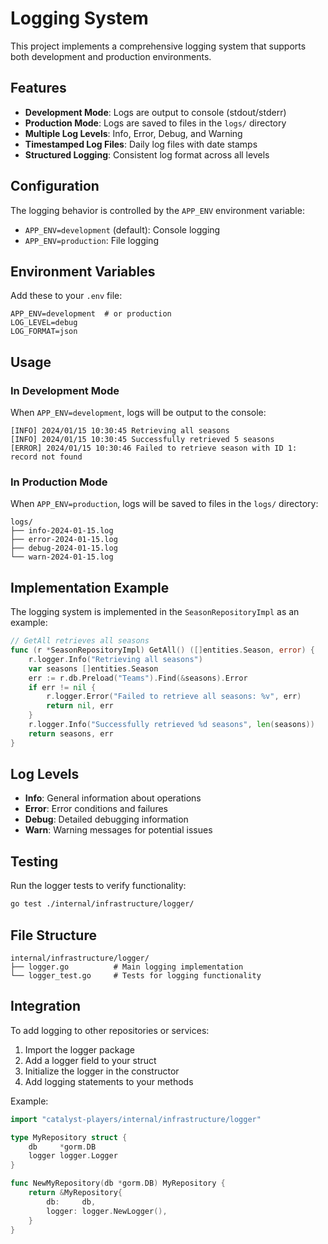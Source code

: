 # Logging System

This project implements a comprehensive logging system that supports both development and production environments.

## Features

- **Development Mode**: Logs are output to console (stdout/stderr)
- **Production Mode**: Logs are saved to files in the `logs/` directory
- **Multiple Log Levels**: Info, Error, Debug, and Warning
- **Timestamped Log Files**: Daily log files with date stamps
- **Structured Logging**: Consistent log format across all levels

## Configuration

The logging behavior is controlled by the `APP_ENV` environment variable:

- `APP_ENV=development` (default): Console logging
- `APP_ENV=production`: File logging

## Environment Variables

Add these to your `.env` file:

```env
APP_ENV=development  # or production
LOG_LEVEL=debug
LOG_FORMAT=json
```

## Usage

### In Development Mode

When `APP_ENV=development`, logs will be output to the console:

```
[INFO] 2024/01/15 10:30:45 Retrieving all seasons
[INFO] 2024/01/15 10:30:45 Successfully retrieved 5 seasons
[ERROR] 2024/01/15 10:30:46 Failed to retrieve season with ID 1: record not found
```

### In Production Mode

When `APP_ENV=production`, logs will be saved to files in the `logs/` directory:

```
logs/
├── info-2024-01-15.log
├── error-2024-01-15.log
├── debug-2024-01-15.log
└── warn-2024-01-15.log
```

## Implementation Example

The logging system is implemented in the `SeasonRepositoryImpl` as an example:

```go
// GetAll retrieves all seasons
func (r *SeasonRepositoryImpl) GetAll() ([]entities.Season, error) {
    r.logger.Info("Retrieving all seasons")
    var seasons []entities.Season
    err := r.db.Preload("Teams").Find(&seasons).Error
    if err != nil {
        r.logger.Error("Failed to retrieve all seasons: %v", err)
        return nil, err
    }
    r.logger.Info("Successfully retrieved %d seasons", len(seasons))
    return seasons, err
}
```

## Log Levels

- **Info**: General information about operations
- **Error**: Error conditions and failures
- **Debug**: Detailed debugging information
- **Warn**: Warning messages for potential issues

## Testing

Run the logger tests to verify functionality:

```bash
go test ./internal/infrastructure/logger/
```

## File Structure

```
internal/infrastructure/logger/
├── logger.go          # Main logging implementation
└── logger_test.go     # Tests for logging functionality
```

## Integration

To add logging to other repositories or services:

1. Import the logger package
2. Add a logger field to your struct
3. Initialize the logger in the constructor
4. Add logging statements to your methods

Example:

```go
import "catalyst-players/internal/infrastructure/logger"

type MyRepository struct {
    db     *gorm.DB
    logger logger.Logger
}

func NewMyRepository(db *gorm.DB) MyRepository {
    return &MyRepository{
        db:     db,
        logger: logger.NewLogger(),
    }
}
``` 